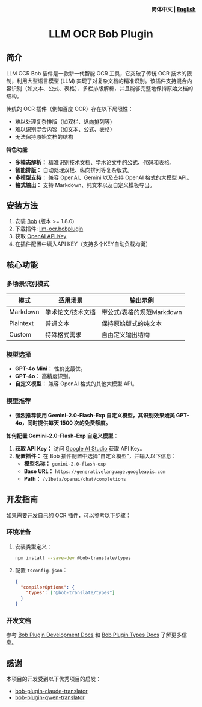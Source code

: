 <h4 align="right">
  <strong>简体中文</strong> | <a href="https://github.com/Henry-Jessie/bob-plugin-llm-ocr/blob/main/docs/README_EN.md">English</a>
</h4>

<div>
  <h1 align="center">LLM OCR Bob Plugin</h1>
</div>

## 简介

LLM OCR Bob 插件是一款新一代智能 OCR 工具，它突破了传统 OCR 技术的限制，利用大型语言模型 (LLM) 实现了对复杂文档的精准识别。该插件支持混合内容识别（如文本、公式、表格）、多栏排版解析，并且能够完整地保持原始文档的结构。

传统的 OCR 插件（例如百度 OCR）存在以下局限性：

-   难以处理复杂排版（如双栏、纵向排列等）
-   难以识别混合内容（如文本、公式、表格）
-   无法保持原始文档的结构

**特色功能**

-   **多模态解析：**  精准识别技术文档、学术论文中的公式、代码和表格。
-   **智能排版：**  自动处理双栏、纵向排列等复杂版式。
-   **多模型支持：**  兼容 OpenAI、Gemini 以及支持 OpenAI 格式的大模型 API。
-   **格式输出：**  支持 Markdown、纯文本以及自定义模板导出。

## 安装方法

1. 安装 [Bob](https://bobtranslate.com/guide/#%E5%AE%89%E8%A3%85) (版本 >= 1.8.0)
2. 下载插件: [llm-ocr.bobplugin](https://github.com/Henry-Jessie/bob-plugin-llm-ocr/releases/latest)
3. 获取 [OpenAI API Key](https://platform.openai.com/api-keys)
4. 在插件配置中填入API KEY（支持多个KEY自动负载均衡）

## 核心功能

### 多场景识别模式
| 模式       | 适用场景                  | 输出示例                     |
|------------|-------------------------|----------------------------|
| Markdown   | 学术论文/技术文档         | 带公式/表格的规范Markdown    |
| Plaintext  | 普通文本                 | 保持原始版式的纯文本         |
| Custom     | 特殊格式需求             | 自由定义输出结构             |


### 模型选择

-   **GPT-4o Mini：**  性价比最优。
-   **GPT-4o：**  高精度识别。
-   **自定义模型：**  兼容 OpenAI 格式的其他大模型 API。

### 模型推荐

-   **强烈推荐使用 Gemini-2.0-Flash-Exp 自定义模型，其识别效果媲美 GPT-4o，同时提供每天 1500 次的免费额度。**

**如何配置 Gemini-2.0-Flash-Exp 自定义模型：**

1. **获取 API Key：**  访问 [Google AI Studio](https://aistudio.google.com/) 获取 API Key。
2. **配置插件：**  在 Bob 插件配置中选择"自定义模型"，并输入以下信息：
    -   **模型名称：**  `gemini-2.0-flash-exp`
    -   **Base URL：**  `https://generativelanguage.googleapis.com`
    -   **Path：**  `/v1beta/openai/chat/completions`

## 开发指南

如果需要开发自己的 OCR 插件，可以参考以下步骤：

### 环境准备

1. 安装类型定义：

    ```bash
    npm install --save-dev @bob-translate/types
    ```

2. 配置 `tsconfig.json`：

    ```json
    {
      "compilerOptions": {
        "types": ["@bob-translate/types"]
      }
    }
    ```

### 开发文档
参考 [Bob Plugin Development Docs](https://bobtranslate.com/plugin/) 和 [Bob Plugin Types Docs](https://github.com/liby/bob-translate-types) 了解更多信息。


## 感谢

本项目的开发受到以下优秀项目的启发：

-   [bob-plugin-claude-translator](https://github.com/jtsang4/bob-plugin-claude-translator)
-   [bob-plugin-qwen-translator](https://github.com/simongino/bob-plugin-qwen-translator)

